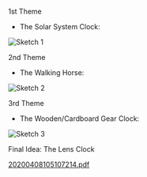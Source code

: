 1st Theme
-	The Solar System Clock:

![Sketch 1](https://user-images.githubusercontent.com/60816393/78111908-70db3600-740e-11ea-94ba-ab2e4e3735e5.jpg)

2nd Theme
-	The Walking Horse:

![Sketch 2](https://user-images.githubusercontent.com/60816393/78111978-95371280-740e-11ea-8d8c-7868de524df3.jpg)

3rd Theme
-	The Wooden/Cardboard Gear Clock:

![Sketch 3](https://user-images.githubusercontent.com/60816393/78112145-d6c7bd80-740e-11ea-9d30-37ac9de5b623.jpg)

Final Idea: The Lens Clock

[20200408105107214.pdf](https://github.com/sadeqalkh/Final-Project/files/4449050/20200408105107214.pdf)
